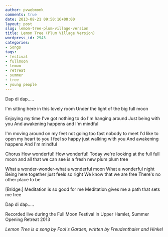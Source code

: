 ```yaml
---
author: pvwebmonk
comments: true
date: 2013-08-21 09:50:16+00:00
layout: post
slug: lemon-tree-plum-village-version
title: Lemon Tree (Plum Village Version)
wordpress_id: 2943
categories:
- Songs
tags:
- festival
- fullmoon
- lemon
- retreat
- summer
- tree
- young people
---
```




Dap di dap.....

I'm sitting here in this lovely room
Under the light of the big full moon

Enjoying my time
I've got nothing to do
I'm hanging around
Just being with you
And awakening happens 
and I'm mindful 

I'm moving around on my feet
not going too fast
nobody to meet
I'd like to open my heart to you
I feel so happy 
just walking with you
And awakening happens
And I'm mindful 

Chorus
How wonderful!
How wonderful!
Today we're looking at the full full moon
and all that we can see 
is a fresh new plum plum tree

What a wonder-wonder-what a wonderful moon
What a wonderful night
Being here together just feels so right
We know that we are free
There's no other place to be

[Bridge:]
Meditation is so good for me
Meditation gives me a path that sets me free

Dap di dap.....

Recorded live during the Full Moon Festival in Upper Hamlet, Summer Opening Retreat 2013

_Lemon Tree is a song by Fool's Garden, written by Freudenthaler and Hinkel_
